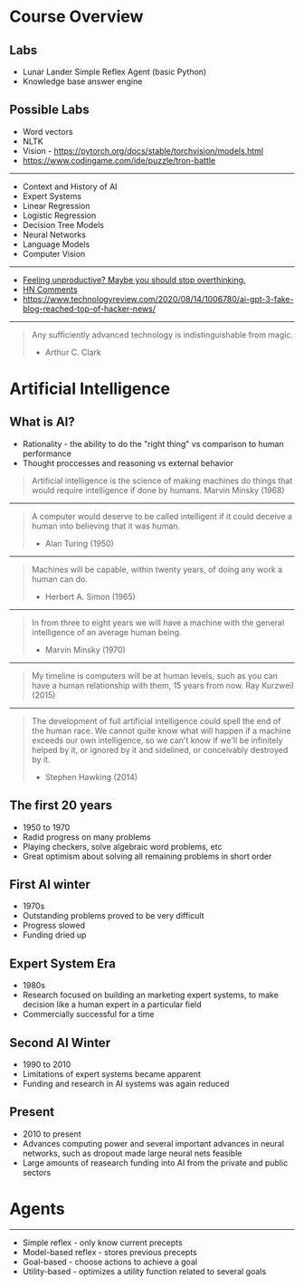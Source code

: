 Course Overview
===============

Labs
----

- Lunar Lander Simple Reflex Agent (basic Python)
- Knowledge base answer engine


Possible Labs
-------------

- Word vectors
- NLTK
- Vision - https://pytorch.org/docs/stable/torchvision/models.html
- https://www.codingame.com/ide/puzzle/tron-battle

---

- Context and History of AI
- Expert Systems
- Linear Regression
- Logistic Regression
- Decision Tree Models
- Neural Networks
- Language Models
- Computer Vision

---

- [Feeling unproductive? Maybe you should stop overthinking.](https://adolos.substack.com/p/feeling-unproductive-maybe-you-should)
- [HN Comments](https://news.ycombinator.com/item?id=23893817)
- https://www.technologyreview.com/2020/08/14/1006780/ai-gpt-3-fake-blog-reached-top-of-hacker-news/

---

> Any sufficiently advanced technology is indistinguishable from magic.
> - Arthur C. Clark

Artificial Intelligence
=======================

What is AI?
-----------

- Rationality - the ability to do the "right thing" vs comparison to human performance
- Thought proccesses and reasoning vs external behavior


> Artificial intelligence is the science of making machines do things that would require intelligence if done by humans. 
> Marvin Minsky (1968)

---

> A computer would deserve to be called intelligent if it could deceive a human into believing that it was human. 
> - Alan Turing (1950)

---

> Machines will be capable, within twenty years, of doing any work a human can do.
> - Herbert A. Simon (1965)
---

> In from three to eight years we will have a machine with the general intelligence of an average human being.
> - Marvin Minsky (1970)

---

> My timeline is computers will be at human levels, such as you can have a human relationship with them, 15 years from now.
> Ray Kurzweil (2015)

---

> The development of full artificial intelligence could spell the end of the human race. We cannot quite know what will happen if a machine exceeds our own intelligence, so we can't know if we'll be infinitely helped by it, or ignored by it and sidelined, or conceivably destroyed by it. 
> - Stephen Hawking (2014)

The first 20 years
------------------

- 1950 to 1970
- Radid progress on many problems
- Playing checkers, solve algebraic word problems, etc
- Great optimism about solving all remaining problems in short order

First AI winter
---------------

- 1970s
- Outstanding problems proved to be very difficult
- Progress slowed
- Funding dried up

Expert System Era
-----------------

- 1980s
- Research focused on building an marketing expert systems, to make decision like a human expert in a particular field
- Commercially successful for a time

Second AI Winter
----------------

- 1990 to 2010
- Limitations of expert systems became apparent
- Funding and research in AI systems was again reduced

Present
-------

- 2010 to present
- Advances computing power and several important advances in neural networks, such as dropout made large neural nets feasible
- Large amounts of reasearch funding into AI from the private and public sectors

Agents
======

---

- Simple reflex - only know current precepts
- Model-based reflex - stores previous precepts
- Goal-based - choose actions to achieve a goal
- Utility-based - optimizes a utility function related to several goals
